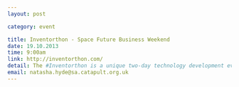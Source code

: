 ```yaml
---
layout: post

category: event

title: Inventorthon - Space Future Business Weekend
date: 19.10.2013
time: 9:00am
link: http://inventorthon.com/
detail: The #Inventorthon is a unique two-day technology development event, with access to the latest space data, intellectual property, challenges and technology to create the solutions and businesses of tomorrow!
email: natasha.hyde@sa.catapult.org.uk
---
```

